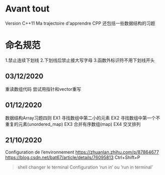 # Avant tout
Version C++11
Ma trajectoire d'apprendre CPP
还包括一些数据结构的习题
# 命名规范
1.禁止连续下划线
2.下划线后禁止接大写字母
3.函数外标识符不用下划线开头

## 03/12/2020
重读数组代码 尝试用指针和vector重写
## 01/12/2020
数据结构Array习题四则
EX1 寻找数组中第二小的元素
EX2 寻找数组中第一个不重复的元素(unordered_map)
EX3 合并有序数组(map)
EX4 交叉排列

## 21/10/2020
Configuration de l’environnement 
https://zhuanlan.zhihu.com/p/87864677
https://blog.csdn.net/bat67/article/details/76095813
Ctrl+Shift+P 
>shell changer le terminal
Configuration ‘run in’ ou ‘run in terminal’
